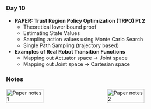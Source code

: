 ### **Day 10**

- **PAPER: Trust Region Policy Optimization (TRPO) Pt 2**
  - Theoretical lower bound proof
  - Estimating State Values
  - Sampling action values using Monte Carlo Search
  - Single Path Sampling (trajectory based)
- **Examples of Real Robot Transition Functions**
  - Mapping out Actuator space -> Joint space
  - Mapping out Joint space -> Cartesian space

### **Notes**

<div style="display: flex; justify-content: space-between;">
  <img src="../assets/day_10_paper_1.jpg" alt="Paper notes 1" width="45%">
  <img src="../assets/day_10_paper_2.jpg" alt="Paper notes 2" width="45%">
</div>
<br>
